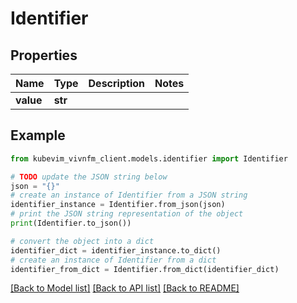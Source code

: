# Identifier


## Properties

Name | Type | Description | Notes
------------ | ------------- | ------------- | -------------
**value** | **str** |  | 

## Example

```python
from kubevim_vivnfm_client.models.identifier import Identifier

# TODO update the JSON string below
json = "{}"
# create an instance of Identifier from a JSON string
identifier_instance = Identifier.from_json(json)
# print the JSON string representation of the object
print(Identifier.to_json())

# convert the object into a dict
identifier_dict = identifier_instance.to_dict()
# create an instance of Identifier from a dict
identifier_from_dict = Identifier.from_dict(identifier_dict)
```
[[Back to Model list]](../README.md#documentation-for-models) [[Back to API list]](../README.md#documentation-for-api-endpoints) [[Back to README]](../README.md)


